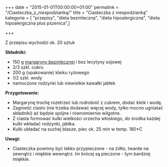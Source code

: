+++
date = "2015-01-01T00:00:00+01:00"
permalink = "/Ciasteczka_z_niespodzianką/"
title = "Ciasteczka z niespodzianką"
kategorie = [ "przepisy", "dieta bezmleczna", "dieta hipoalergiczna", "dieta hipoalergiczna plus pszenica",]

+++

Z przepisu wychodzi ok. 20 sztuk

**Składniki:**

-   150 g [margaryny bezmlecznej](/atopedia/Margaryna_bezmleczna "wikilink") i bez lecytyny sojowej
-   2/3 szkl. cukru
-   200 g (opakowanie) kleiku ryżowego
-   1/2 szkl. wody
-   namoczone rodzynki lub niewielkie kawałki jabłek

**Przygotowanie:**

-   Margarynę trochę rozetrzeć lub rodrobnić z cukrem, dodać kleik i wodę.
-   Zagnieść ciasto (nie trzeba dodawać więcej wody, tylko mocno ugniatać składniki) aż będzie spójne i równomiernie wilgotne.
-   Z ciasta formować kulki wielkości orzecha włoskiego, do środka każdej kulki wkładać rodzynki, jabłka.
-   Kulki układać na suchej blasze, piec ok. 25 min w temp. 180\*C

**Uwagi:**

-   Ciasteczka powinny być lekko przypieczone - na żółto, twarde na zewnątrz i miękkie wewnątrz. Im krócej są pieczone - tym bardziej miękkie.
